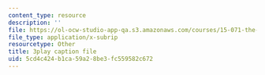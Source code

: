 ```yaml
---
content_type: resource
description: ''
file: https://ol-ocw-studio-app-qa.s3.amazonaws.com/courses/15-071-the-analytics-edge-spring-2017/5cd4c424b1ca59a28be3fc559582c672_FqiB9tmtdSc.vtt
file_type: application/x-subrip
resourcetype: Other
title: 3play caption file
uid: 5cd4c424-b1ca-59a2-8be3-fc559582c672
---
```

